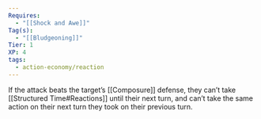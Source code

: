 ```yaml
---
Requires:
  - "[[Shock and Awe]]"
Tag(s):
  - "[[Bludgeoning]]"
Tier: 1
XP: 4
tags:
  - action-economy/reaction
---
```

If the attack beats the target’s [[Composure]] defense, they can’t take [[Structured Time#Reactions]] until their next turn, and can’t take the same action on their next turn they took on their previous turn.